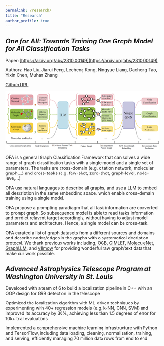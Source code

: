 ```yaml
---
permalink: /research/
title: "Research"
author_profile: true
---
```

## *One for All: Towards Training One Graph Model for All Classification Tasks*

Paper: [https://arxiv.org/abs/2310.00149](https://arxiv.org/abs/2310.00149)

Authors: Hao Liu, Jiarui Feng, Lecheng Kong, Ningyue Liang, Dacheng Tao, Yixin Chen, Muhan Zhang

[Github URL](https://github.com/NingyueLiang/OneForAll)

![OFA Pipeline ](../images/ofapipeline.png)

OFA is a general Graph Classification Framework that can solves a wide range of graph classification tasks with a single model and a single set of parameters. The tasks are cross-domain (e.g. citation network, molecular graph,...) and cross-tasks (e.g. few-shot, zero-shot, graph-level, node-leve,...)

OFA use natural languages to describe all graphs, and use a LLM to embed all description in the same embedding space, which enable cross-domain training using a single model.

OFA propose a prompting paradiagm that all task information are converted to prompt graph. So subsequence model is able to read tasks information and predict relavent target accordingly, without having to adjust model parameters and architecture. Hence, a single model can be cross-task.

OFA curated a list of graph datasets from a different sources and domains and describe nodes/edges in the graphs with a systematical decription protocol. We thank previous works including, [OGB](https://ogb.stanford.edu/), [GIMLET](https://github.com/zhao-ht/GIMLET/tree/master), [MoleculeNet](https://arxiv.org/abs/1703.00564), [GraphLLM](https://arxiv.org/pdf/2307.03393.pdf), and [villmow](https://github.com/villmow/datasets_knowledge_embedding/tree/master) for providing wonderful raw graph/text data that make our work possible.

##  *Advanced Astrophysics Telescope Program at Washington University in St. Louis*

Developed with a team of 6 to build a localization pipeline in C++ with an OOP design for GRB detection in the telescope

Optimized the localization algorithm with ML-driven techniques by experimenting with 40+ regression models (e.g. k-NN, CNN, SVM) and improved its accuracy by 30%, achieving less than 1.5 degrees of error for 10k+ trial evaluations

Implemented a comprehensive machine learning infrastructure with Python and TensorFlow, including data loading, cleaning, normalization, training, and serving, efficiently managing 70 million data rows from end to end
